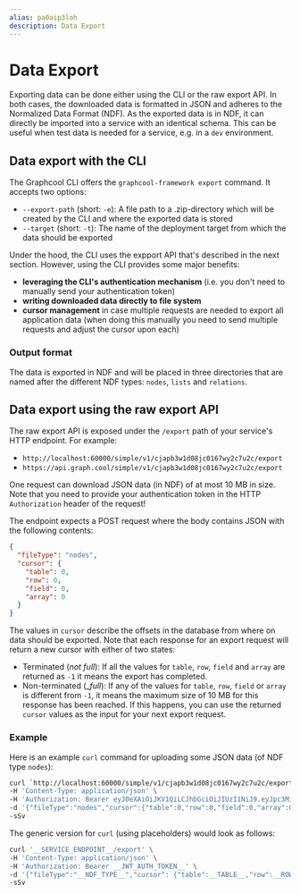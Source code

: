 ```yaml
---
alias: pa0aip3loh
description: Data Export
---
```


# Data Export

Exporting data can be done either using the CLI or the raw export API. In both cases, the downloaded data is formatted in JSON and adheres to the Normalized Data Format (NDF). As the exported data is in NDF, it can directly be imported into a service with an identical schema. This can be useful when test data is needed for a service, e.g. in a `dev` environment.

## Data export with the CLI

The Graphcool CLI offers the `graphcool-framework export` command. It accepts two options:

- `--export-path` (short: `-e`): A file path to a .zip-directory which will be created by the CLI and where the exported data is stored
- `--target` (short: `-t`): The name of the deployment target from which the data should be exported

Under the hood, the CLI uses the expport API that's described in the next section. However, using the CLI provides some major benefits:

- **leveraging the CLI's authentication mechanism** (i.e. you don't need to manually send your authentication token)
- **writing downloaded data directly to file system**
- **cursor management** in case multiple requests are needed to export all application data (when doing this manually you need to send multiple requests and adjust the cursor upon each)

### Output format

The data is exported in NDF and will be placed in three directories that are named after the different NDF types: `nodes`, `lists` and `relations`.

## Data export using the raw export API

The raw export API is exposed under the `/export` path of your service's HTTP endpoint. For example:

- `http://localhost:60000/simple/v1/cjapb3w1d08jc0167wy2c7u2c/export`
- `https://api.graph.cool/simple/v1/cjapb3w1d08jc0167wy2c7u2c/export`

One request can download JSON data (in NDF) of at most 10 MB in size. Note that you need to provide your authentication token in the HTTP `Authorization` header of the request!

The endpoint expects a POST request where the body contains JSON with the following contents:

```json
{
  "fileType": "nodes",
  "cursor": {
    "table": 0,
    "row": 0,
    "field": 0,
    "array": 0
  }
}
```

The values in `cursor` describe the offsets in the database from where on data should be exported. Note that each response for an export request will return a new cursor with either of two states:

- Terminated (_not full_): If all the values for `table`, `row`, `field` and `array` are returned as `-1` it means the export has completed.
- Non-terminated (__full_): If any of the values for `table`, `row`, `field` or `array` is different from `-1`, it means the maximum size of 10 MB for this response has been reached. If this happens, you can use the returned `cursor` values as the input for your next export request.

### Example

Here is an example `curl` command for uploading some JSON data (of NDF type `nodes`):

```sh
curl `http://localhost:60000/simple/v1/cjapb3w1d08jc0167wy2c7u2c/export` \
-H 'Content-Type: application/json' \
-H 'Authorization: Bearer eyJ0eXAiOiJKV1QiLCJhbGciOiJIUzI1NiJ9.eyJpc3MiOiJPbmxpbmUgSldUIEJ1aWxkZXIiLCJpYXQiOjE1MTM1OTQzMTEsImV4cCI6MTU0NTEzMDMxMSwiYXVkIjasd3d3LmV4YW1wbGUuY29tIiwic3ViIjoianJvY2tldEBleGFtcGxlLmNvbSIsIkdpdmVuTmFtZSI6IkpvaG5ueSIsIlN1cm5hbWUiOiJSb2NrZXQiLCJFbWFpbCI6Impyb2NrZXRAZXhhbXBsZS5jb20iLCJSb2xlIjpbIk1hbmFnZXIiLCJQcm9qZWN0IEFkbWluaXN0cmF0b3IiXX0.L7DwH7vIfTSmuwfxBI82D64DlgoLBLXOwR5iMjZ_7nI' \
-d '{"fileType":"nodes","cursor":{"table":0,"row":0,"field":0,"array":0}}' \
-sSv
```

The generic version for `curl` (using placeholders) would look as follows:

```sh
curl '__SERVICE_ENDPOINT__/export' \
-H 'Content-Type: application/json' \
-H 'Authorization: Bearer __JWT_AUTH_TOKEN__' \
-d '{"fileType":"__NDF_TYPE__","cursor": {"table":__TABLE__,"row":__ROW__,"field":__FIELD__,"array":__ARRAY__}} }' \
-sSv
```
